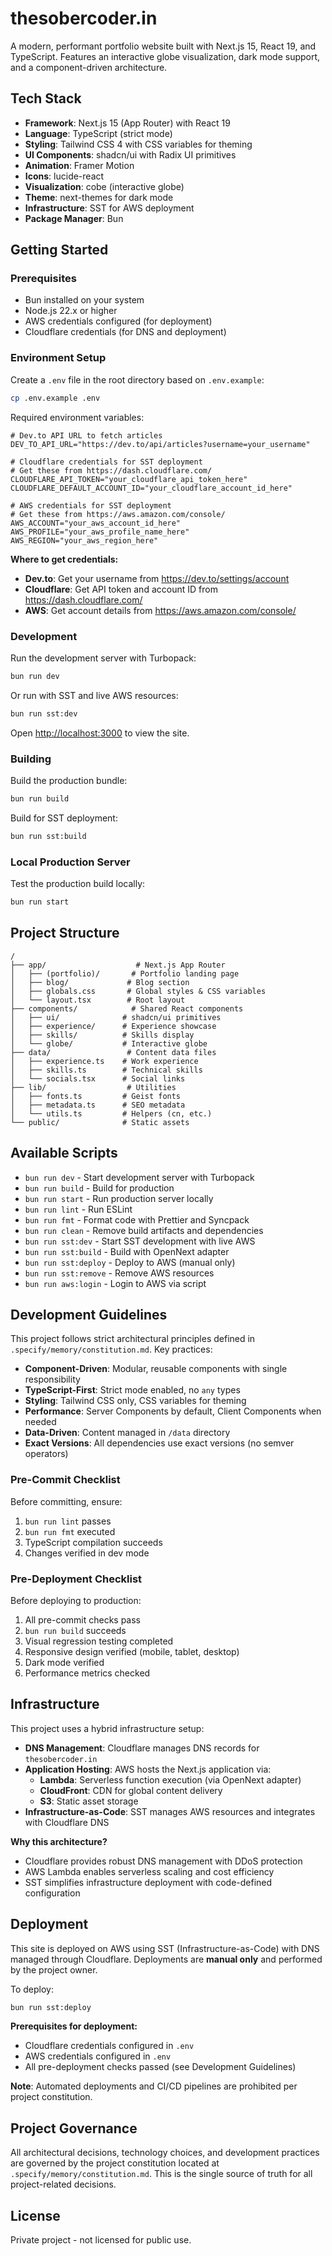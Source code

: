 # thesobercoder.in

A modern, performant portfolio website built with Next.js 15, React 19, and TypeScript. Features an interactive globe visualization, dark mode support, and a component-driven architecture.

## Tech Stack

- **Framework**: Next.js 15 (App Router) with React 19
- **Language**: TypeScript (strict mode)
- **Styling**: Tailwind CSS 4 with CSS variables for theming
- **UI Components**: shadcn/ui with Radix UI primitives
- **Animation**: Framer Motion
- **Icons**: lucide-react
- **Visualization**: cobe (interactive globe)
- **Theme**: next-themes for dark mode
- **Infrastructure**: SST for AWS deployment
- **Package Manager**: Bun

## Getting Started

### Prerequisites

- Bun installed on your system
- Node.js 22.x or higher
- AWS credentials configured (for deployment)
- Cloudflare credentials (for DNS and deployment)

### Environment Setup

Create a `.env` file in the root directory based on `.env.example`:

```bash
cp .env.example .env
```

Required environment variables:

```env
# Dev.to API URL to fetch articles
DEV_TO_API_URL="https://dev.to/api/articles?username=your_username"

# Cloudflare credentials for SST deployment
# Get these from https://dash.cloudflare.com/
CLOUDFLARE_API_TOKEN="your_cloudflare_api_token_here"
CLOUDFLARE_DEFAULT_ACCOUNT_ID="your_cloudflare_account_id_here"

# AWS credentials for SST deployment
# Get these from https://aws.amazon.com/console/
AWS_ACCOUNT="your_aws_account_id_here"
AWS_PROFILE="your_aws_profile_name_here"
AWS_REGION="your_aws_region_here"
```

**Where to get credentials:**
- **Dev.to**: Get your username from https://dev.to/settings/account
- **Cloudflare**: Get API token and account ID from https://dash.cloudflare.com/
- **AWS**: Get account details from https://aws.amazon.com/console/

### Development

Run the development server with Turbopack:

```bash
bun run dev
```

Or run with SST and live AWS resources:

```bash
bun run sst:dev
```

Open [http://localhost:3000](http://localhost:3000) to view the site.

### Building

Build the production bundle:

```bash
bun run build
```

Build for SST deployment:

```bash
bun run sst:build
```

### Local Production Server

Test the production build locally:

```bash
bun run start
```

## Project Structure

```
/
├── app/                    # Next.js App Router
│   ├── (portfolio)/       # Portfolio landing page
│   ├── blog/             # Blog section
│   ├── globals.css       # Global styles & CSS variables
│   └── layout.tsx        # Root layout
├── components/            # Shared React components
│   ├── ui/              # shadcn/ui primitives
│   ├── experience/      # Experience showcase
│   ├── skills/          # Skills display
│   └── globe/           # Interactive globe
├── data/                 # Content data files
│   ├── experience.ts    # Work experience
│   ├── skills.ts        # Technical skills
│   └── socials.tsx      # Social links
├── lib/                  # Utilities
│   ├── fonts.ts         # Geist fonts
│   ├── metadata.ts      # SEO metadata
│   └── utils.ts         # Helpers (cn, etc.)
└── public/              # Static assets
```

## Available Scripts

- `bun run dev` - Start development server with Turbopack
- `bun run build` - Build for production
- `bun run start` - Run production server locally
- `bun run lint` - Run ESLint
- `bun run fmt` - Format code with Prettier and Syncpack
- `bun run clean` - Remove build artifacts and dependencies
- `bun run sst:dev` - Start SST development with live AWS
- `bun run sst:build` - Build with OpenNext adapter
- `bun run sst:deploy` - Deploy to AWS (manual only)
- `bun run sst:remove` - Remove AWS resources
- `bun run aws:login` - Login to AWS via script

## Development Guidelines

This project follows strict architectural principles defined in `.specify/memory/constitution.md`. Key practices:

- **Component-Driven**: Modular, reusable components with single responsibility
- **TypeScript-First**: Strict mode enabled, no `any` types
- **Styling**: Tailwind CSS only, CSS variables for theming
- **Performance**: Server Components by default, Client Components when needed
- **Data-Driven**: Content managed in `/data` directory
- **Exact Versions**: All dependencies use exact versions (no semver operators)

### Pre-Commit Checklist

Before committing, ensure:

1. `bun run lint` passes
2. `bun run fmt` executed
3. TypeScript compilation succeeds
4. Changes verified in dev mode

### Pre-Deployment Checklist

Before deploying to production:

1. All pre-commit checks pass
2. `bun run build` succeeds
3. Visual regression testing completed
4. Responsive design verified (mobile, tablet, desktop)
5. Dark mode verified
6. Performance metrics checked

## Infrastructure

This project uses a hybrid infrastructure setup:

- **DNS Management**: Cloudflare manages DNS records for `thesobercoder.in`
- **Application Hosting**: AWS hosts the Next.js application via:
  - **Lambda**: Serverless function execution (via OpenNext adapter)
  - **CloudFront**: CDN for global content delivery
  - **S3**: Static asset storage
- **Infrastructure-as-Code**: SST manages AWS resources and integrates with Cloudflare DNS

**Why this architecture?**
- Cloudflare provides robust DNS management with DDoS protection
- AWS Lambda enables serverless scaling and cost efficiency
- SST simplifies infrastructure deployment with code-defined configuration

## Deployment

This site is deployed on AWS using SST (Infrastructure-as-Code) with DNS managed through Cloudflare. Deployments are **manual only** and performed by the project owner.

To deploy:

```bash
bun run sst:deploy
```

**Prerequisites for deployment:**
- Cloudflare credentials configured in `.env`
- AWS credentials configured in `.env`
- All pre-deployment checks passed (see Development Guidelines)

**Note**: Automated deployments and CI/CD pipelines are prohibited per project constitution.

## Project Governance

All architectural decisions, technology choices, and development practices are governed by the project constitution located at `.specify/memory/constitution.md`. This is the single source of truth for all project-related decisions.

## License

Private project - not licensed for public use.

